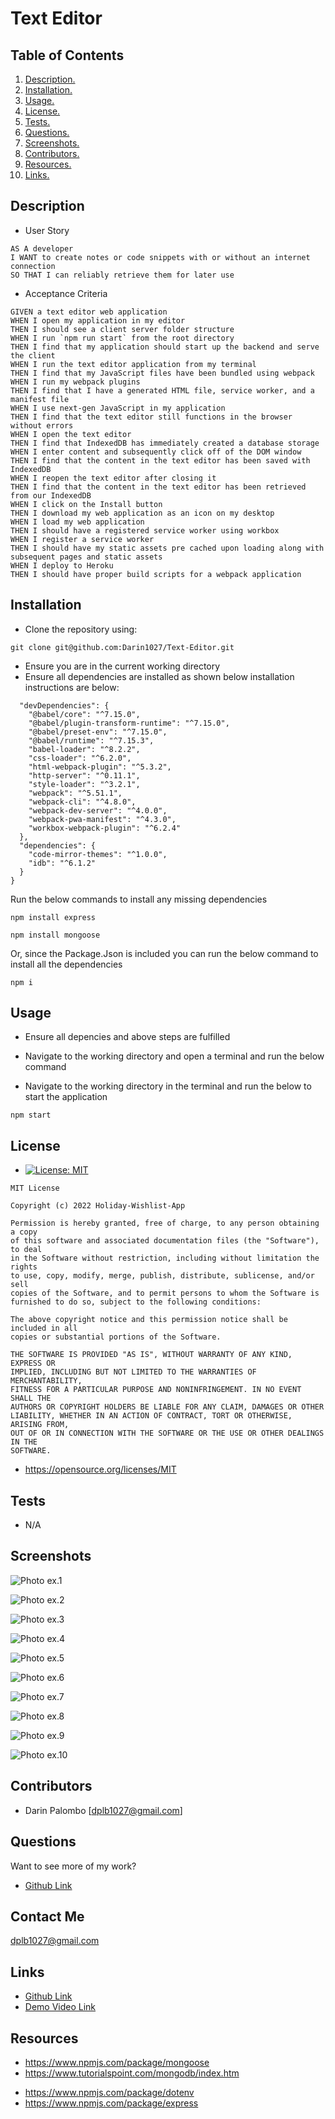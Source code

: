 # Text Editor

## Table of Contents

1. [ Description. ](#description)
2. [ Installation. ](#installation)
3. [ Usage. ](#usage)
4. [ License. ](#license)
5. [ Tests. ](#tests)
6. [ Questions. ](#questions)
7. [ Screenshots. ](#screenshots)
8. [ Contributors. ](#contributors)
9. [ Resources. ](#resources)
10. [ Links. ](#links)

## Description

- User Story

```
AS A developer
I WANT to create notes or code snippets with or without an internet connection
SO THAT I can reliably retrieve them for later use
```

- Acceptance Criteria

```
GIVEN a text editor web application
WHEN I open my application in my editor
THEN I should see a client server folder structure
WHEN I run `npm run start` from the root directory
THEN I find that my application should start up the backend and serve the client
WHEN I run the text editor application from my terminal
THEN I find that my JavaScript files have been bundled using webpack
WHEN I run my webpack plugins
THEN I find that I have a generated HTML file, service worker, and a manifest file
WHEN I use next-gen JavaScript in my application
THEN I find that the text editor still functions in the browser without errors
WHEN I open the text editor
THEN I find that IndexedDB has immediately created a database storage
WHEN I enter content and subsequently click off of the DOM window
THEN I find that the content in the text editor has been saved with IndexedDB
WHEN I reopen the text editor after closing it
THEN I find that the content in the text editor has been retrieved from our IndexedDB
WHEN I click on the Install button
THEN I download my web application as an icon on my desktop
WHEN I load my web application
THEN I should have a registered service worker using workbox
WHEN I register a service worker
THEN I should have my static assets pre cached upon loading along with subsequent pages and static assets
WHEN I deploy to Heroku
THEN I should have proper build scripts for a webpack application
```

## Installation

- Clone the repository using:

```
git clone git@github.com:Darin1027/Text-Editor.git
```

- Ensure you are in the current working directory
- Ensure all dependencies are installed as shown below installation instructions are below:

```
  "devDependencies": {
    "@babel/core": "^7.15.0",
    "@babel/plugin-transform-runtime": "^7.15.0",
    "@babel/preset-env": "^7.15.0",
    "@babel/runtime": "^7.15.3",
    "babel-loader": "^8.2.2",
    "css-loader": "^6.2.0",
    "html-webpack-plugin": "^5.3.2",
    "http-server": "^0.11.1",
    "style-loader": "^3.2.1",
    "webpack": "^5.51.1",
    "webpack-cli": "^4.8.0",
    "webpack-dev-server": "^4.0.0",
    "webpack-pwa-manifest": "^4.3.0",
    "workbox-webpack-plugin": "^6.2.4"
  },
  "dependencies": {
    "code-mirror-themes": "^1.0.0",
    "idb": "^6.1.2"
  }
}

```

Run the below commands to install any missing dependencies

```
npm install express
```

```
npm install mongoose
```

Or, since the Package.Json is included you can run the below command to install all the dependencies

```
npm i
```

## Usage

- Ensure all depencies and above steps are fulfilled
- Navigate to the working directory and open a terminal and run the below command

- Navigate to the working directory in the terminal and run the below to start the application

```
npm start
```

## License

- [![License: MIT](https://img.shields.io/badge/License-MIT-yellow.svg)](https://opensource.org/licenses/MIT)

```
MIT License

Copyright (c) 2022 Holiday-Wishlist-App

Permission is hereby granted, free of charge, to any person obtaining a copy
of this software and associated documentation files (the "Software"), to deal
in the Software without restriction, including without limitation the rights
to use, copy, modify, merge, publish, distribute, sublicense, and/or sell
copies of the Software, and to permit persons to whom the Software is
furnished to do so, subject to the following conditions:

The above copyright notice and this permission notice shall be included in all
copies or substantial portions of the Software.

THE SOFTWARE IS PROVIDED "AS IS", WITHOUT WARRANTY OF ANY KIND, EXPRESS OR
IMPLIED, INCLUDING BUT NOT LIMITED TO THE WARRANTIES OF MERCHANTABILITY,
FITNESS FOR A PARTICULAR PURPOSE AND NONINFRINGEMENT. IN NO EVENT SHALL THE
AUTHORS OR COPYRIGHT HOLDERS BE LIABLE FOR ANY CLAIM, DAMAGES OR OTHER
LIABILITY, WHETHER IN AN ACTION OF CONTRACT, TORT OR OTHERWISE, ARISING FROM,
OUT OF OR IN CONNECTION WITH THE SOFTWARE OR THE USE OR OTHER DEALINGS IN THE
SOFTWARE.
```

- https://opensource.org/licenses/MIT

## Tests

- N/A

## Screenshots

![Photo ex.1](./assets/Thought-1.png)

![Photo ex.2](./assets/Thought-2.png)

![Photo ex.3](./assets/Thought-3.png)

![Photo ex.4](./assets/Thought-4.png)

![Photo ex.5](./assets/Thought-5.png)

![Photo ex.6](./assets/Screenshot_20230110_071041.png)

![Photo ex.7](./assets/Screenshot_20230110_071051.png)

![Photo ex.8](./assets/Screenshot_20230110_071100.png)

![Photo ex.9](./assets/Screenshot_20230110_071111.png)

![Photo ex.10](./assets/Screenshot_20230110_071120.png)

## Contributors

- Darin Palombo [dplb1027@gmail.com]

## Questions

Want to see more of my work?

- [Github Link](https://github.com/Darin1027)
  <br/>

## Contact Me

dplb1027@gmail.com

## Links

- [Github Link](https://github.com/Darin1027/Social-Network-API)
- [Demo Video Link](https://watch.screencastify.com/v/OApxiLnvzcmznsARCZGs)

## Resources

- https://www.npmjs.com/package/mongoose
- https://www.tutorialspoint.com/mongodb/index.htm

* https://www.npmjs.com/package/dotenv
* https://www.npmjs.com/package/express
